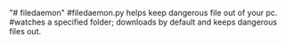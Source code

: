"# filedaemon" 
#filedaemon.py helps keep dangerous file out of your pc.
#watches a specified folder; downloads by default and keeps dangerous files out.
